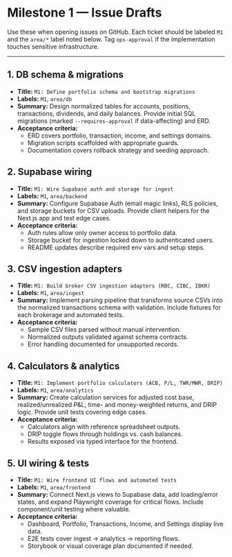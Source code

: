 # Milestone 1 — Issue Drafts

Use these when opening issues on GitHub. Each ticket should be labeled `M1` and the `area/*` label noted below. Tag `ops-approval` if the implementation touches sensitive infrastructure.

---

## 1. DB schema & migrations

- **Title:** `M1: Define portfolio schema and bootstrap migrations`
- **Labels:** `M1`, `area/db`
- **Summary:** Design normalized tables for accounts, positions, transactions, dividends, and daily balances. Provide initial SQL migrations (marked `--requires-approval` if data-affecting) and ERD.
- **Acceptance criteria:**
  - ERD covers portfolio, transaction, income, and settings domains.
  - Migration scripts scaffolded with appropriate guards.
  - Documentation covers rollback strategy and seeding approach.

## 2. Supabase wiring

- **Title:** `M1: Wire Supabase auth and storage for ingest`
- **Labels:** `M1`, `area/backend`
- **Summary:** Configure Supabase Auth (email magic links), RLS policies, and storage buckets for CSV uploads. Provide client helpers for the Next.js app and test edge cases.
- **Acceptance criteria:**
  - Auth rules allow only owner access to portfolio data.
  - Storage bucket for ingestion locked down to authenticated users.
  - README updates describe required env vars and setup steps.

## 3. CSV ingestion adapters

- **Title:** `M1: Build broker CSV ingestion adapters (RBC, CIBC, IBKR)`
- **Labels:** `M1`, `area/ingest`
- **Summary:** Implement parsing pipeline that transforms source CSVs into the normalized transactions schema with validation. Include fixtures for each brokerage and automated tests.
- **Acceptance criteria:**
  - Sample CSV files parsed without manual intervention.
  - Normalized outputs validated against schema contracts.
  - Error handling documented for unsupported records.

## 4. Calculators & analytics

- **Title:** `M1: Implement portfolio calculators (ACB, P/L, TWR/MWR, DRIP)`
- **Labels:** `M1`, `area/analytics`
- **Summary:** Create calculation services for adjusted cost base, realized/unrealized P&L, time- and money-weighted returns, and DRIP logic. Provide unit tests covering edge cases.
- **Acceptance criteria:**
  - Calculators align with reference spreadsheet outputs.
  - DRIP toggle flows through holdings vs. cash balances.
  - Results exposed via typed interface for the frontend.

## 5. UI wiring & tests

- **Title:** `M1: Wire frontend UI flows and automated tests`
- **Labels:** `M1`, `area/frontend`
- **Summary:** Connect Next.js views to Supabase data, add loading/error states, and expand Playwright coverage for critical flows. Include component/unit testing where valuable.
- **Acceptance criteria:**
  - Dashboard, Portfolio, Transactions, Income, and Settings display live data.
  - E2E tests cover ingest → analytics → reporting flows.
  - Storybook or visual coverage plan documented if needed.
